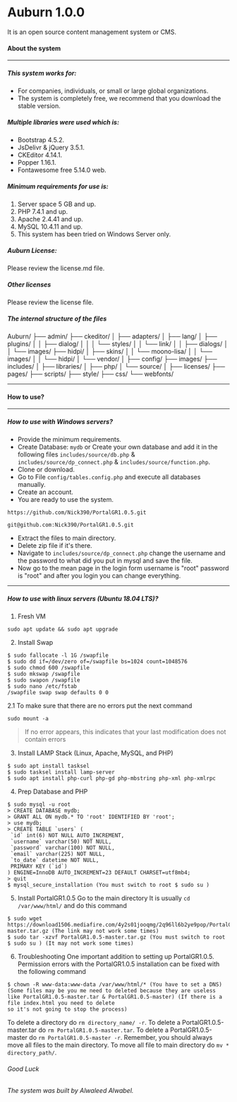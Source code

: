 # Auburn 1.0.0
It is an open source content management system or CMS.
#### About the system
---
##### This system works for:
* For companies, individuals, or small or large global organizations.
* The system is completely free, we recommend that you download the stable version.

##### Multiple libraries were used which is:
* Bootstrap 4.5.2.
* JsDelivr & jQuery 3.5.1.
* CKEditor 4.14.1.
* Popper 1.16.1.
* Fontawesome free 5.14.0 web.

##### Minimum requirements for use is:
1. Server space 5 GB and up.
2. PHP 7.4.1 and up.
3. Apache 2.4.41 and up.
4. MySQL 10.4.11 and up.
5. This system has been tried on Windows Server only.

##### Auburn License:
Please review the license.md file.

##### Other licenses
Please review the license file.

##### The internal structure of the files
Auburn/
├── admin/
├── ckeditor/
│   ├── adapters/
│   ├── lang/
│   ├── plugins/ 
│   │   ├── dialog/
│   │   │   └── styles/
│   │   └── link/ 
│   │       ├── dialogs/
│   │       └── images/ ├── hidpi/
│   ├── skins/
│   │   └── moono-lisa/
│   │       └── images/
│   │           └── hidpi/
│   └── vendor/
│
├── config/
├── images/
├── includes/
│   ├── libraries/
│   ├── php/
│   └── source/
│
├── licenses/
├── pages/
├── scripts/
├── style/
    ├── css/
    └── webfonts/

---
#### How to use?
---
##### How to use with Windows servers?
* Provide the minimum requirements.
* Create Database: `mydb` or Create your own database and add it in the following files `includes/source/db.php` & `includes/source/dp_connect.php` & `includes/source/function.php`.
* Clone or download.
* Go to File `config/tables.config.php` and execute all databases manually.
* Create an account.
* You are ready to use the system.
``` 
https://github.com/Nick390/PortalGR1.0.5.git

git@github.com:Nick390/PortalGR1.0.5.git
```
* Extract the files to main directory.
* Delete zip file if it's there. 
* Navigate to `includes/source/dp_connect.php` change the username and the password to what did you put in mysql and save the file.
* Now go to the mean page in the login form username is "root" password is "root" and after you login you can change everything.
---
##### How to use with linux servers (Ubuntu 18.04 LTS)?
1. Fresh VM
``` 
sudo apt update && sudo apt upgrade
```
2. Install Swap
```
$ sudo fallocate -l 1G /swapfile
$ sudo dd if=/dev/zero of=/swapfile bs=1024 count=1048576
$ sudo chmod 600 /swapfile
$ sudo mkswap /swapfile
$ sudo swapon /swapfile
$ sudo nano /etc/fstab
/swapfile swap swap defaults 0 0
```
2.1 To make sure that there are no errors put the next command
```
sudo mount -a
```
>If no error appears, this indicates that your last modification does not contain errors

3. Install LAMP Stack (Linux, Apache, MySQL, and PHP)
```
$ sudo apt install tasksel
$ sudo tasksel install lamp-server
$ sudo apt install php-curl php-gd php-mbstring php-xml php-xmlrpc
```
4. Prep Database and PHP
```
$ sudo mysql -u root
> CREATE DATABASE mydb;  
> GRANT ALL ON mydb.* TO 'root' IDENTIFIED BY 'root';
> use mydb;
> CREATE TABLE `users` (
 `id` int(6) NOT NULL AUTO_INCREMENT,
 `username` varchar(50) NOT NULL,
 `password` varchar(100) NOT NULL,
 `email` varchar(225) NOT NULL,
 `to_date` datetime NOT NULL,
 PRIMARY KEY (`id`)
) ENGINE=InnoDB AUTO_INCREMENT=23 DEFAULT CHARSET=utf8mb4;
> quit  
$ mysql_secure_installation (You must switch to root $ sudo su )
```
5. Install PortalGR1.0.5
Go to the main directory It is usually `cd /var/www/html/` and do this command  
```
$ sudo wget https://download1506.mediafire.com/4y2s01jooqmg/2q96ll6b2ye9pop/PortalGR1.0.5-master.tar.gz (The link may not work some times)
$ sudo tar -xzvf PortalGR1.0.5-master.tar.gz (You must switch to root $ sudo su ) (It may not work some times)
```
6. Troubleshooting
One important addition to setting up PortalGR1.0.5. Permission errors with the PortalGR1.0.5 installation can be fixed with the following command
```
$ chown -R www-data:www-data /var/www/html/* (You have to set a DNS) (Some files may be you me need to deleted because they are useless like PortalGR1.0.5-master.tar & PortalGR1.0.5-master) (If there is a file index.html you need to delete
so it's not going to stop the process)
```
To delete a directory do `rm directory_name/ -r`.
To delete a PortalGR1.0.5-master.tar do `rm PortalGR1.0.5-master.tar`.
To delete a PortalGR1.0.5-master do `rm PortalGR1.0.5-master -r`.
Remember, you should always move all files to the main directory.
To move all file to main directory do `mv * directory_path/`.
###### Good Luck

###### The system was built by Alwaleed Alwabel.
